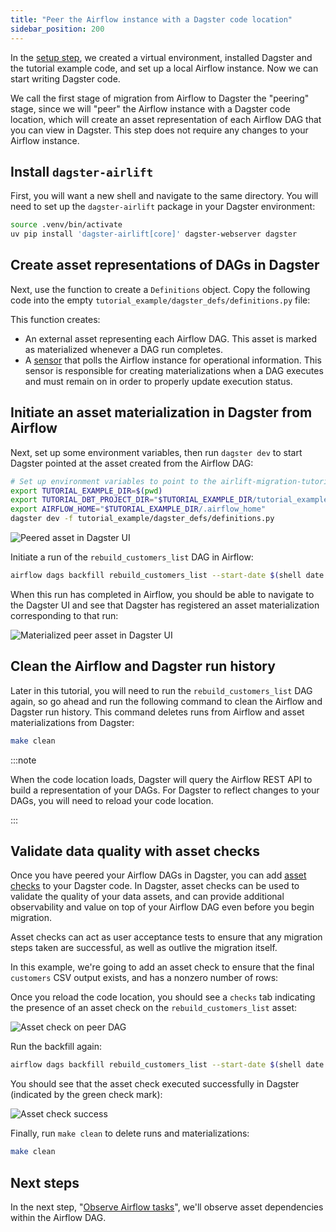 ```yaml
---
title: "Peer the Airflow instance with a Dagster code location"
sidebar_position: 200
---
```


In the [setup step](setup), we created a virtual environment, installed Dagster and the tutorial example code, and set up a local Airflow instance. Now we can start writing Dagster code.

We call the first stage of migration from Airflow to Dagster the "peering" stage, since we will "peer" the Airflow instance with a Dagster code location, which will create an asset representation of each Airflow DAG that you can view in Dagster. This step does not require any changes to your Airflow instance.

## Install `dagster-airlift`

First, you will want a new shell and navigate to the same directory. You will need to set up the `dagster-airlift` package in your Dagster environment:

```bash
source .venv/bin/activate
uv pip install 'dagster-airlift[core]' dagster-webserver dagster
```

## Create asset representations of DAGs in Dagster

Next, use the <PyObject section="libraries" module="dagster_airlift" object="core.build_defs_from_airflow_instance" displayText="build_defs_from_airflow_instance" /> function to create a `Definitions` object. Copy the following code into the empty `tutorial_example/dagster_defs/definitions.py` file:

<CodeExample path="airlift-migration-tutorial/tutorial_example/dagster_defs/stages/peer.py" language="python"/>

This function creates:

- An external asset representing each Airflow DAG. This asset is marked as materialized whenever a DAG run completes.
- A [sensor](/guides/automate/sensors/) that polls the Airflow instance for operational information. This sensor is responsible for creating materializations when a DAG executes and must remain on in order to properly update execution status.

## Initiate an asset materialization in Dagster from Airflow

Next, set up some environment variables, then run `dagster dev` to start Dagster pointed at the asset created from the Airflow DAG:

```bash
# Set up environment variables to point to the airlift-migration-tutorial directory on your machine
export TUTORIAL_EXAMPLE_DIR=$(pwd)
export TUTORIAL_DBT_PROJECT_DIR="$TUTORIAL_EXAMPLE_DIR/tutorial_example/shared/dbt"
export AIRFLOW_HOME="$TUTORIAL_EXAMPLE_DIR/.airflow_home"
dagster dev -f tutorial_example/dagster_defs/definitions.py
```

<img
  src="/images/integrations/airlift/peer.svg"
  alt="Peered asset in Dagster UI"
/>

Initiate a run of the `rebuild_customers_list` DAG in Airflow:

```bash
airflow dags backfill rebuild_customers_list --start-date $(shell date +"%Y-%m-%d")
```

When this run has completed in Airflow, you should be able to navigate to the Dagster UI and see that Dagster has registered an asset materialization corresponding to that run:

<img
  src="/images/integrations/airlift/peer_materialize.svg"
  alt="Materialized peer asset in Dagster UI"
/>

## Clean the Airflow and Dagster run history

Later in this tutorial, you will need to run the `rebuild_customers_list` DAG again, so go ahead and run the following command to clean the Airflow and Dagster run history. This command deletes runs from Airflow and asset materializations from Dagster:

```bash
make clean
```

:::note

When the code location loads, Dagster will query the Airflow REST API to build a representation of your DAGs. For Dagster to reflect changes to your DAGs, you will need to reload your code location.

:::

## Validate data quality with asset checks

Once you have peered your Airflow DAGs in Dagster, you can add [asset checks](/guides/test/asset-checks) to your Dagster code. In Dagster, asset checks can be used to validate the quality of your data assets, and can provide additional observability and value on top of your Airflow DAG even before you begin migration.

Asset checks can act as user acceptance tests to ensure that any migration steps taken are successful, as well as outlive the migration itself.

In this example, we're going to add an asset check to ensure that the final `customers` CSV output exists, and has a nonzero number of rows:

<CodeExample path="airlift-migration-tutorial/tutorial_example/dagster_defs/stages/peer_with_check.py" language="python"/>

Once you reload the code location, you should see a `checks` tab indicating the presence of an asset check on the `rebuild_customers_list` asset:

![Asset check on peer DAG](/images/integrations/airlift/asset_check_peered_dag.png)

Run the backfill again:

```bash
airflow dags backfill rebuild_customers_list --start-date $(shell date +"%Y-%m-%d")
```

You should see that the asset check executed successfully in Dagster (indicated by the green check mark):

![Asset check success](/images/integrations/airlift/peer_check_success.png)

Finally, run `make clean` to delete runs and materializations:

```bash
make clean
```

## Next steps

In the next step, "[Observe Airflow tasks](observe)", we'll observe asset dependencies within the Airflow DAG.
